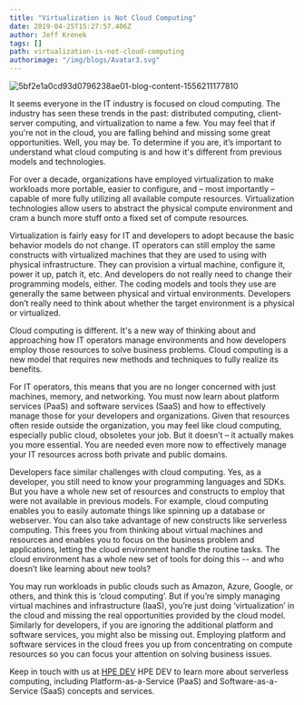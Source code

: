 ```yaml
---
title: "Virtualization is Not Cloud Computing"
date: 2019-04-25T15:27:57.406Z
author: Jeff Krenek 
tags: []
path: virtualization-is-not-cloud-computing
authorimage: "/img/blogs/Avatar3.svg"
---
```

![5bf2e1a0cd93d0796238ae01-blog-content-1556211177810](https://hpe-developer-portal.s3.amazonaws.com/uploads/media/2019/4/gettyimages-160673315-1556211177673.jpg)

It seems everyone in the IT industry is focused on cloud computing. The industry has seen these trends in the past: distributed computing, client-server computing, and virtualization to name a few. You may feel that if you're not in the cloud, you are falling behind and missing some great opportunities. Well, you may be.  To determine if you are, it’s important to understand what cloud computing is and how it's different from previous models and technologies.

For over a decade, organizations have employed virtualization to make workloads more portable, easier to configure, and – most importantly – capable of more fully utilizing all available compute resources. Virtualization technologies allow users to abstract the physical compute environment and cram a bunch more stuff onto a fixed set of compute resources.  

Virtualization is fairly easy for IT and developers to adopt because the basic behavior models do not change. IT operators can still employ the same constructs with virtualized machines that they are used to using with physical infrastructure. They can provision a virtual machine, configure it, power it up, patch it, etc.  And developers do not really need to change their programming models, either. The coding models and tools they use are generally the same between physical and virtual environments. Developers don’t really need to think about whether the target environment is a physical or virtualized.  

Cloud computing is different. It's a new way of thinking about and approaching how IT operators manage environments and how developers employ those resources to solve business problems. Cloud computing is a new model that requires new methods and techniques to fully realize its benefits.  

For IT operators, this means that you are no longer concerned with just machines, memory, and networking. You must now learn about platform services (PaaS) and software services (SaaS) and how to effectively manage those for your developers and organizations. Given that resources often reside outside the organization, you may feel like cloud computing, especially public cloud, obsoletes your job. But it doesn’t – it actually makes you more essential. You are needed even more now to effectively manage your IT resources across both private and public domains.

Developers face similar challenges with cloud computing.  Yes, as a developer, you still need to know your programming languages and SDKs.  But you have a whole new set of resources and constructs to employ that were not available in previous models. For example, cloud computing enables you to easily automate things like spinning up a database or webserver. You can also take advantage of new constructs like serverless computing. This frees you from thinking about virtual machines and resources and enables you to focus on the business problem and applications, letting the cloud environment handle the routine tasks. The cloud environment has a whole new set of tools for doing this -- and who doesn’t like learning about new tools?

You may run workloads in public clouds such as Amazon, Azure, Google, or others, and think this is ‘cloud computing’.  But if you’re simply managing virtual machines and infrastructure (IaaS), you’re just doing ‘virtualization’ in the cloud and missing the real opportunities provided by the cloud model.  Similarly for developers, if you are ignoring the additional platform and software services, you might also be missing out. Employing platform and software services in the cloud frees you up from concentrating on compute resources so you can focus your attention on solving business issues.

Keep in touch with us at [HPE DEV](https://developer.hpe.com/) HPE DEV to learn more about serverless computing, including Platform-as-a-Service (PaaS) and Software-as-a-Service (SaaS) concepts and services. 
